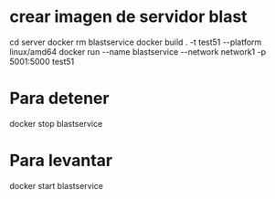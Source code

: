 # crear imagen de servidor blast
cd server
docker rm blastservice
docker build . -t test51 --platform linux/amd64
docker run --name blastservice --network network1 -p 5001:5000 test51

# Para detener 

docker stop blastservice

# Para levantar 

docker start blastservice

